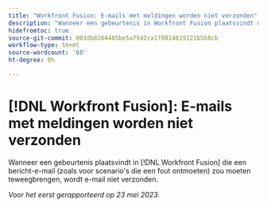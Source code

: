 ```yaml
---
title: "Workfront Fusion: E-mails met meldingen worden niet verzonden"
description: "Wanneer een gebeurtenis in Workfront Fusion plaatsvindt die een bericht-e-mail (zoals voor scenario's die een fout ontmoeten) zou moeten teweegbrengen, wordt e-mail niet verzonden."
hidefromtoc: true
source-git-commit: 003db8164485be5a7542ca1f0814619121b5b8cb
workflow-type: tm+mt
source-wordcount: '68'
ht-degree: 0%

---
```



# [!DNL Workfront Fusion]: E-mails met meldingen worden niet verzonden

Wanneer een gebeurtenis plaatsvindt in [!DNL Workfront Fusion] die een bericht-e-mail (zoals voor scenario&#39;s die een fout ontmoeten) zou moeten teweegbrengen, wordt e-mail niet verzonden.

_Voor het eerst gerapporteerd op 23 mei 2023._

